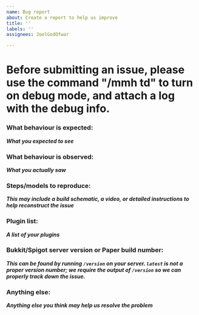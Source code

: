 ```yaml
---
name: Bug report
about: Create a report to help us improve
title: ''
labels: ''
assignees: JoelGodOfwar

---
```


# Before submitting an issue, please use the command "/mmh td" to turn on debug mode, and attach a log with the debug info.

### What behaviour is expected:
___What you expected to see___

### What behaviour is observed:
___What you actually saw___

### Steps/models to reproduce:
___This may include a build schematic, a video, or detailed instructions to help reconstruct the issue___

### Plugin list:
___A list of your plugins___

### Bukkit/Spigot server version or Paper build number:
___This can be found by running `/version` on your server. `latest` is not a proper version number; we require the output of `/version` so we can properly track down the issue.___

### Anything else:
___Anything else you think may help us resolve the problem___
